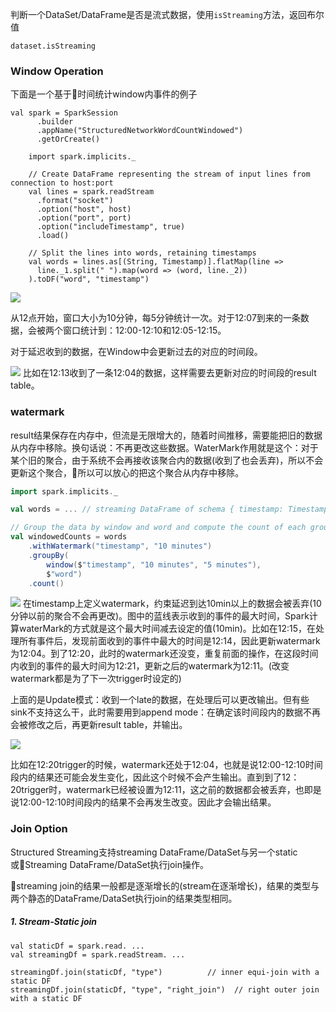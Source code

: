 判断一个DataSet/DataFrame是否是流式数据，使用`isStreaming`方法，返回布尔值
```
dataset.isStreaming
```
### Window Operation
下面是一个基于时间统计window内事件的例子
```
val spark = SparkSession
      .builder
      .appName("StructuredNetworkWordCountWindowed")
      .getOrCreate()

    import spark.implicits._

    // Create DataFrame representing the stream of input lines from connection to host:port
    val lines = spark.readStream
      .format("socket")
      .option("host", host)
      .option("port", port)
      .option("includeTimestamp", true)
      .load()

    // Split the lines into words, retaining timestamps
    val words = lines.as[(String, Timestamp)].flatMap(line =>
      line._1.split(" ").map(word => (word, line._2))
    ).toDF("word", "timestamp")
```
![](https://spark.apache.org/docs/latest/img/structured-streaming-window.png)

从12点开始，窗口大小为10分钟，每5分钟统计一次。对于12:07到来的一条数据，会被两个窗口统计到：12:00-12:10和12:05-12:15。

对于延迟收到的数据，在Window中会更新过去的对应的时间段。

![](https://spark.apache.org/docs/latest/img/structured-streaming-late-data.png)
比如在12:13收到了一条12:04的数据，这样需要去更新对应的时间段的result table。

### watermark
result结果保存在内存中，但流是无限增大的，随着时间推移，需要能把旧的数据从内存中移除。换句话说：不再更改这些数据。WaterMark作用就是这个：对于某个旧的聚合，由于系统不会再接收该聚合内的数据(收到了也会丢弃)，所以不会更新这个聚合，所以可以放心的把这个聚合从内存中移除。

```Scala
import spark.implicits._

val words = ... // streaming DataFrame of schema { timestamp: Timestamp, word: String }

// Group the data by window and word and compute the count of each group
val windowedCounts = words
    .withWatermark("timestamp", "10 minutes")
    .groupBy(
        window($"timestamp", "10 minutes", "5 minutes"),
        $"word")
    .count()
```
![](https://spark.apache.org/docs/latest/img/structured-streaming-watermark-update-mode.png)
在timestamp上定义watermark，约束延迟到达10min以上的数据会被丢弃(10分钟以前的聚合不会再更改)。图中的蓝线表示收到的事件的最大时间，Spark计算waterMark的方式就是这个最大时间减去设定的值(10min)。比如在12:15，在处理所有事件后，发现前面收到的事件中最大的时间是12:14，因此更新watermark为12:04。到了12:20，此时的watermark还没变，重复前面的操作，在这段时间内收到的事件的最大时间为12:21，更新之后的watermark为12:11。(改变watermark都是为了下一次trigger时设定的)

上面的是Update模式：收到一个late的数据，在处理后可以更改输出。但有些sink不支持这么干，此时需要用到append mode：在确定该时间段内的数据不再会被修改之后，再更新result table，并输出。

![](https://spark.apache.org/docs/latest/img/structured-streaming-watermark-append-mode.png)

比如在12:20trigger的时候，watermark还处于12:04，也就是说12:00-12:10时间段内的结果还可能会发生变化，因此这个时候不会产生输出。直到到了12：20trigger时，watermark已经被设置为12:11，这之前的数据都会被丢弃，也即是说12:00-12:10时间段内的结果不会再发生改变。因此才会输出结果。

### Join Option
Structured Streaming支持streaming DataFrame/DataSet与另一个static或Streaming DataFrame/DataSet执行join操作。

streaming join的结果一般都是逐渐增长的(stream在逐渐增长)，结果的类型与两个静态的DataFrame/DataSet执行join的结果类型相同。

##### 1. Stream-Static join
```
val staticDf = spark.read. ...
val streamingDf = spark.readStream. ...

streamingDf.join(staticDf, "type")          // inner equi-join with a static DF
streamingDf.join(staticDf, "type", "right_join")  // right outer join with a static DF
```
